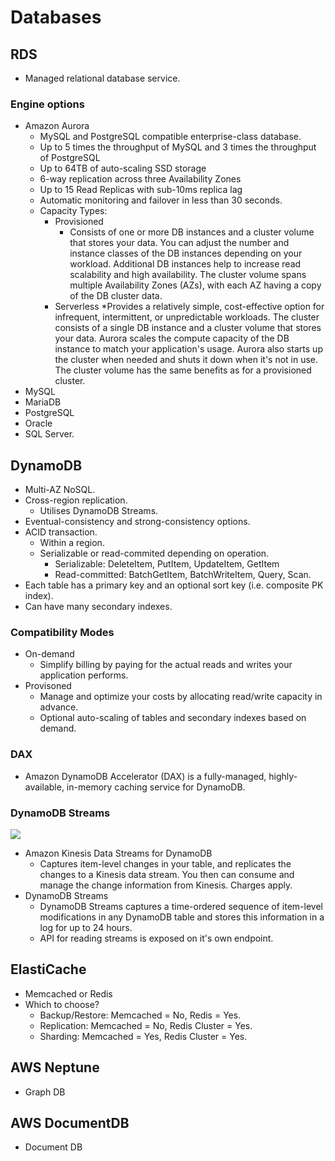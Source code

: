 # Databases

## RDS

* Managed relational database service.

### Engine options

* Amazon Aurora
    * MySQL and PostgreSQL compatible enterprise-class database.
    * Up to 5 times the throughput of MySQL and 3 times the throughput of PostgreSQL
    * Up to 64TB of auto-scaling SSD storage
    * 6-way replication across three Availability Zones
    * Up to 15 Read Replicas with sub-10ms replica lag
    * Automatic monitoring and failover in less than 30 seconds.
    * Capacity Types:
        * Provisioned
            * Consists of one or more DB instances and a cluster volume that stores your data. You can adjust the number and instance classes of the DB instances depending on your workload. Additional DB instances help to increase read scalability and high availability. The cluster volume spans multiple Availability Zones (AZs), with each AZ having a copy of the DB cluster data.
        * Serverless
            *Provides a relatively simple, cost-effective option for infrequent, intermittent, or unpredictable workloads. The cluster consists of a single DB instance and a cluster volume that stores your data. Aurora scales the compute capacity of the DB instance to match your application's usage. Aurora also starts up the cluster when needed and shuts it down when it's not in use. The cluster volume has the same benefits as for a provisioned cluster.
* MySQL
* MariaDB
* PostgreSQL
* Oracle
* SQL Server.

## DynamoDB

* Multi-AZ NoSQL.
* Cross-region replication.
    * Utilises DynamoDB Streams.
* Eventual-consistency and strong-consistency options.
* ACID transaction.
    * Within a region.
    * Serializable or read-commited depending on operation.
        * Serializable: DeleteItem, PutItem, UpdateItem, GetItem
        * Read-committed: BatchGetItem, BatchWriteItem, Query, Scan.    
* Each table has a primary key and an optional sort key (i.e. composite PK index).
* Can have many secondary indexes.

### Compatibility Modes

* On-demand
    * Simplify billing by paying for the actual reads and writes your application performs.
* Provisoned
    * Manage and optimize your costs by allocating read/write capacity in advance.
    * Optional auto-scaling of tables and secondary indexes based on demand.

### DAX

 * Amazon DynamoDB Accelerator (DAX) is a fully-managed, highly-available, in-memory caching service for DynamoDB.

### DynamoDB Streams

![](https://docs.aws.amazon.com/amazondynamodb/latest/developerguide/images/HowItWorksStreams.png)

* Amazon Kinesis Data Streams for DynamoDB
    * Captures item-level changes in your table, and replicates the changes to a Kinesis data stream. You then can consume and manage the change information from Kinesis. Charges apply.
* DynamoDB Streams
    * DynamoDB Streams captures a time-ordered sequence of item-level modifications in any DynamoDB table and stores this information in a log for up to 24 hours. 
    * API for reading streams is exposed on it's own endpoint.

## ElastiCache

* Memcached or Redis
* Which to choose?
    * Backup/Restore: Memcached = No, Redis = Yes.
    * Replication: Memcached = No, Redis Cluster = Yes.
    * Sharding: Memcached = Yes, Redis Cluster = Yes.

## AWS Neptune

* Graph DB

## AWS DocumentDB

* Document DB


